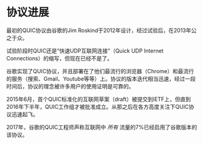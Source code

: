 # 协议进展

最初的QUIC协议由谷歌的Jim Roskind于2012年设计，经过试验后，在2013年公之于众。

试验阶段时QUIC还是“快速UDP互联网连接”（Quick UDP Internet Connections）的缩写，但现在已经不是了。

谷歌实现了QUIC协议，并且部署在了他们最流行的浏览器（Chrome）和最流行的服务（搜索、Gmail、Youtube等等）上。协议的版本迭代相当迅速，经过一段时间后，协议的理念被许多用户的使用证明是可靠的。

2015年6月，首个QUIC标准化的互联网草案（draft）被提交到IETF上，但直到2016年下半年，QUIC工作组才被批准成立。从那之后在各方高度关注下QUIC协议迅速起飞。

2017年，谷歌的QUIC工程师声称互联网中 *所有* 流量的7%已经启用了谷歌版本的该协议。
